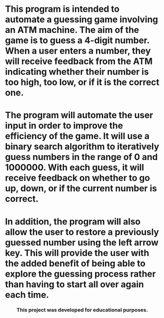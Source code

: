 # This program is intended to automate a guessing game involving an ATM machine. The aim of the game is to guess a 4-digit number. When a user enters a number, they will receive feedback from the ATM indicating whether their number is too high, too low, or if it is the correct one.

# The program will automate the user input in order to improve the efficiency of the game. It will use a binary search algorithm to iteratively guess numbers in the range of 0 and 1000000. With each guess, it will receive feedback on whether to go up, down, or if the current number is correct.

# In addition, the program will also allow the user to restore a previously guessed number using the left arrow key. This will provide the user with the added benefit of being able to explore the guessing process rather than having to start all over again each time.

<h3 align="center">This project was developed for educational purposes.</h3>

